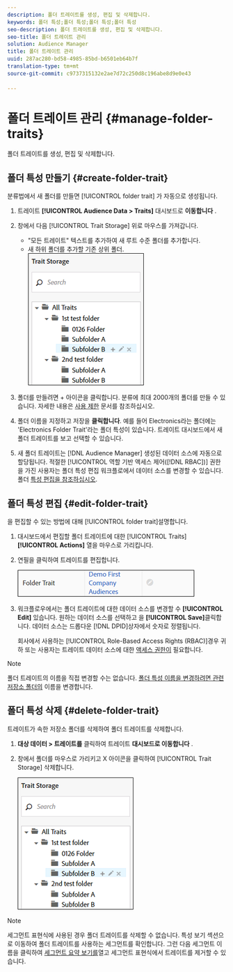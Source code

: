 ```yaml
---
description: 폴더 트레이트를 생성, 편집 및 삭제합니다.
keywords: 폴더 특성;폴더 특성;폴더 특성;폴더 특성
seo-description: 폴더 트레이트를 생성, 편집 및 삭제합니다.
seo-title: 폴더 트레이트 관리
solution: Audience Manager
title: 폴더 트레이트 관리
uuid: 287ac280-bd58-4985-85bd-b6501eb64b7f
translation-type: tm+mt
source-git-commit: c9737315132e2ae7d72c250d8c196abe8d9e0e43

---
```



# 폴더 트레이트 관리 {#manage-folder-traits}

폴더 트레이트를 생성, 편집 및 삭제합니다.

## 폴더 특성 만들기 {#create-folder-trait}

분류법에서 새 폴더를 만들면 [!UICONTROL folder trait] 가 자동으로 생성됩니다.

<!-- create-folder-trait.xml -->

1. 트레이트 **[!UICONTROL Audience Data > Traits]** 대시보드로 **이동합니다** .
1. 창에서 다음 [!UICONTROL Trait Storage] 위로 마우스를 가져갑니다.

   * "모든 트레이트" 텍스트를 추가하여 새 루트 수준 폴더를 추가합니다.
   * 새 하위 폴더를 추가할 기존 상위 폴더.
   ![](assets/folder_traits_create.PNG)

1. 폴더를 만들려면 + 아이콘을 클릭합니다. 분류에 최대 2000개의 폴더를 만들 수 있습니다. 자세한 내용은 [사용 제한](../../features/administration/usage-limits.md) 문서를 참조하십시오.
1. 폴더 이름을 지정하고 저장을 **클릭합니다**. 예를 들어 Electronics라는 폴더에는 'Electronics Folder Trait'라는 폴더 특성이 있습니다. 트레이트 대시보드에서 새 폴더 트레이트를 보고 선택할 수 있습니다.
1. 새 폴더 트레이트는 [!DNL Audience Manager] 생성된 데이터 소스에 자동으로 할당됩니다. 적절한 [!UICONTROL 역할 기반 액세스 제어([!DNL RBAC])] 권한을 가진 사용자는 폴더 특성 편집 워크플로에서 데이터 소스를 변경할 수 있습니다. 폴더 [특성 편집을 참조하십시오](../../features/traits/manage-folder-traits.md#edit-folder-trait).

## 폴더 특성 편집 {#edit-folder-trait}

을 편집할 수 있는 방법에 대해 [!UICONTROL folder trait]설명합니다.

<!-- edit-folder-trait.xml -->

1. 대시보드에서 편집할 폴더 트레이트에 대한 [!UICONTROL Traits] **[!UICONTROL Actions]** 열을 마우스로 가리킵니다.
1. 연필을 클릭하여 트레이트를 편집합니다.

   ![](assets/folder_traits_edit_border.png)

1. 워크플로우에서는 폴더 트레이트에 대한 데이터 소스를 변경할 수 **[!UICONTROL Edit]** 있습니다. 원하는 데이터 소스를 선택하고 을 **[!UICONTROL Save]**&#x200B;클릭합니다. 데이터 소스는 드롭다운 [!DNL DPID]상자에서 숫자로 정렬됩니다.

   회사에서 사용하는 [!UICONTROL Role-Based Access Rights (RBAC)]경우 귀하 또는 사용자는 트레이트 데이터 소스에 대한 [액세스 권한이](../../features/traits/about-folder-traits.md#role-based-access-controls) 필요합니다.

>[!NOTE]
>
>폴더 트레이트의 이름을 직접 변경할 수는 없습니다. [폴더 특성 이름을 변경하려면 관련 저장소 폴더의](../../features/traits/trait-storage.md#rename-delete-trait-storage-folder) 이름을 변경합니다.

## 폴더 특성 삭제 {#delete-folder-trait}

트레이트가 속한 저장소 폴더를 삭제하여 폴더 트레이트를 삭제합니다.

<!-- delete-folder-trait.xml -->

1. **대상 데이터 &gt; 트레이트를** 클릭하여 트레이트 **대시보드로 이동합니다** .
1. 창에서 폴더를 마우스로 가리키고 X 아이콘을 클릭하여 [!UICONTROL Trait Storage] 삭제합니다.

   ![단계 결과](assets/folder_traits_create.PNG)

>[!NOTE]
>
>세그먼트 표현식에 사용된 경우 폴더 트레이트를 삭제할 수 없습니다. 특성 보기 [](../../features/traits/trait-details-page.md) 섹션으로 이동하여 폴더 트레이트를 사용하는 세그먼트를 확인합니다. 그런 다음 세그먼트 이름을 클릭하여 [세그먼트 요약 보기를](../../features/segments/segment-summary-view.md)열고 세그먼트 표현식에서 트레이트를 제거할 수 있습니다.